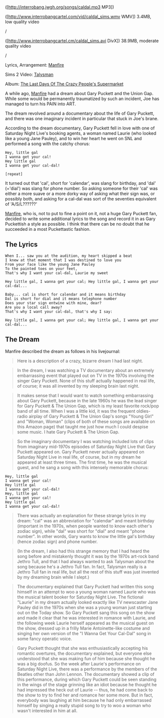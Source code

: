 ([http://interrobang.jwgh.org/songs/caldal.mp3 MP3])



([http://www.interrobangcartel.com/vid/caldal_sims.wmv WMV]) 3.4MB, low quality video

/

([http://www.interrobangcartel.cm/caldal_sims.avi DivX]) 38.9MB, moderate quality video

/

Lyrics, Arrangement: [Manfire](/manfire)



Sims 2 Video: [Talysman](/talysman)



Album: [The Last Days Of The Crazy People's Supermarket](/the-last-days-of-the-crazy-peoples-supermarket)

A while ago, [Manfire](/manfire) had a dream about Gary Puckett and the Union Gap. While some would be permanently traumatized by such an incident, Joe has managed to turn his PAIN into ART.

The dream revolved around a documentary about the life of Gary Puckett, and there was one imaginary incident in particular that stuck in Joe's brane.

According to the dream documentary, Gary Puckett fell in love with one of Saturday Night Live's booking agents, a woman named Laurie (who looked like a young Jane Pauley), and to win her heart he went on SNL and performed a song with the catchy chorus:

    Hey, little gal
    I wanna get your cal!
    Hey little gal
    I wanna get your cal-dal!

    [repeat] 


It turned out that 'cal', short for 'calendar', was slang for birthday, and 'dal' (='dial') was slang for phone number. So asking someone for their 'cal' was either a more suave or a more dorky way of asking what their sign was, or possibly both, and asking for a cal-dal was sort of the seventies equivalent of 'A/S/L??????'

[Manfire](/manfire), who is, not to put to fine a point on it, not a huge Gary Puckett fan, decided to write some additional lyrics to the song and record it in as Gary Puckettish a style as possible. I think that there can be no doubt that he succeeded in a most Puckettastic fashion.

## The Lyrics

    When I... saw you at the audition, my heart skipped a beat
    I knew at that moment that I was destined to love you
    From your face like the young Jane Pauley
    To the painted toes on your feet,
    That's why I want your cal-dal, Laurie my sweet 

    Hey little gal, I wanna get your cal; Hey little gal, I wanna get your cal-dal... 

    Baby... cal is short for calendar and it means birthday
    Dal is short for dial and it means telephone number
    Does your star sign entwine with mine, dear?
    Are you a local call away?
    That's why I want your cal-dal, that's why I say: 

    Hey little gal, I wanna get your cal; Hey little gal, I wanna get your cal-dal... 

## The Dream

Manfire described the dream as follows in his livejournal:

> Here is a description of a crazy, bizarre dream I had last night. 

> In the dream, I was watching a TV documentary about an extremely embarrassing event that played out on TV in the 1970s involving the singer Gary Puckett. None of this stuff actually happened in real life, of course; it was all invented by my sleeping brain last night. 

> It makes sense that I would want to watch something embarrassing about Gary Puckett, because in the late 1960s he was the lead singer for Gary Puckett & The Union Gap, which is my least favorite rock/pop band of all time. When I was a little kid, it was the frequent oldies-radio airplay of Gary Puckett & The Union Gap's songs "Young Girl" and "Woman, Woman" (clips of both of these songs are available on this Amazon page) that taught me just how much I could despise some music. I hate Gary Puckett & The Union Gap. 

> So the imaginary documentary I was watching included lots of clips from imaginary mid-1970s episodes of Saturday Night Live that Gary Puckett appeared on. Gary Puckett never actually appeared on Saturday Night Live in real life, of course, but in my dream he appeared at least three times. The first time, he was the musical guest, and he sang a song with this intensely memorable chorus:

    Hey, little gal
    I wanna get your cal!
    Hey little gal
    I wanna get your cal-dal!
    Hey, little gal
    I wanna get your cal!
    Hey little gal
    I wanna get your cal-dal! 

> There was actually an explanation for these strange lyrics in my dream: "cal" was an abbreviation for "calendar" and meant birthday (important in the 1970s, when people wanted to know each other's zodiac sign), while "dal" was short for "dial" and meant "phone number". In other words, Gary wants to know the little gal's birthday (hence zodiac sign) and phone number. 

> (In the dream, I also had this strange memory that I had heard the song before and mistakenly thought it was by the 1970s art-rock band Jethro Tull, and that I had always wanted to ask Talysman about the song because he's a Jethro Tull fan. In fact, Talysman really is a Jethro Tull fan in real life, but all the rest of this stuff was just invented by my dreaming brain while I slept.) 

> The documentary explained that Gary Puckett had written this song himself in an attempt to woo a young woman named Laurie who was the musical talent booker for Saturday Night Live. The fictional "Laurie" in my dream actually looked exactly like TV newscaster Jane Pauley did in the 1970s when she was a young woman just starting out on the Today show. So Gary Puckett sang this song on the show and made it clear that he was interested in romance with Laurie, and the following week Laurie herself appeared as the musical guest on the show, dressed up in a frilly Marie Antoinette-like costume and singing her own version of the "I Wanna Get Your Cal-Dal" song in some fancy operatic voice. 

> Gary Puckett thought that she was enthusiastically accepting his romantic overtures, the documentary explained, but everyone else understood that she was making fun of him because she thought he was a big doofus. So the week after Laurie's performance on Saturday Night Live, there was a performance by the members of the Beatles other than John Lennon. The documentary showed a clip of this performance, during which Gary Puckett could be seen standing in the wings of the stage grinning like an idiot because he thought he had impressed the heck out of Laurie -- thus, he had come back to the show to try to find her and romance her some more. But in fact, everybody was laughing at him because he had only embarrassed himself by singing a really stupid song to try to woo a woman who wasn't interested in him at all.